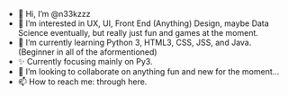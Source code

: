- 👋 Hi, I’m @n33kzzz
- 👀 I’m interested in UX, UI, Front End (Anything) Design, maybe Data Science eventually, but really just fun and games at the moment. 
- 🌱 I’m currently learning Python 3, HTML3, CSS, JSS, and Java. (Beginner in all of the aformentioned) 
- ✨ Currently focusing mainly on Py3.
- 💞️ I’m looking to collaborate on anything fun and new for the moment...
- 📫 How to reach me: through here.

<!---
n33kzzz/n33kzzz is a ✨ special ✨ repository because its `README.md` (this file) appears on your GitHub profile.
You can click the Preview link to take a look at your changes.
--->
